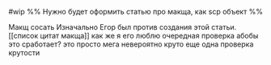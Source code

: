 #wip
%%
Нужно будет оформить статью про макща, как scp объект
%%


Макщ сосать
Изначально Егор был против создания этой статьи.
[[список цитат макща]]
как же я его люблю
очередная проверка абобы
это сработает?
это просто мега невероятно круто
еще одна проверка крутости
